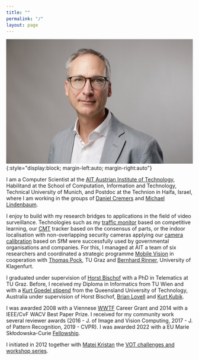 ```yaml
---
title: ""
permalink: "/"
layout: page
---
```



![Me](assets/images/pflugfelder-3.jpg){:style="display:block; margin-left:auto; margin-right:auto"}

I am a Computer Scientist at the [AIT Austrian Institute of Technology](https://www.ait.ac.at), Habilitand at the School of Computation, Information and Technology, Technical University of Munich, and Postdoc at the Technion in Haifa, Israel, where I am working in the groups of [Daniel Cremers](https://vision.in.tum.de/members/cremers) and [Michael Lindenbaum](https://mic.net.technion.ac.il).

I enjoy to build with my research bridges to applications in the field of video surveillance. Technologies such as my [traffic monitor](https://sciencev1.orf.at/news/35843.html) based on competitive learning, our [CMT](https://www.gnebehay.com/cmt/results.html) tracker based on the consensus of parts, or the indoor localisation with non-overlapping security cameras applying our [camera calibration](https://link.springer.com/content/pdf/10.1007/978-3-319-16199-0_12.pdf) based on SfM were successfully used by governmental organisations and companies. For this, I managed at AIT a team of six researchers and coordinated a strategic programme [Mobile Vision](https://www.ots.at/presseaussendung/OTS_20130910_OTS0063/ait-und-tu-graz-buendeln-staerken-in-der-internationalen-bildverarbeitungsforschung-bild) in cooperation with [Thomas Pock](https://www.tugraz.at/institute/icg/research/team-pock/people/pock/), TU Graz and [Bernhard Rinner](https://bernhardrinner.com), University of Klagenfurt.

I graduated under supervision of [Horst Bischof](https://www.tugraz.at/institute/icg/research/team-bischof/people/team-about/horst-bischof/) with a PhD in Telematics at TU Graz. Before, I received my Diploma in Informatics from TU Wien and with a [Kurt Goedel stipend](https://kgs.logic.at) from the Queensland University of Technology, Australia under supervision of Horst Bischof, [Brian Lovell](https://staff.itee.uq.edu.au/lovell/) and [Kurt Kubik](https://itee.uq.edu.au/profile/1961/kurt-kubik).

I was awarded 2008 with a Viennese [WWTF](https://www.wwtf.at/index.php?lang=EN) Career Grant and 2014 with a IEEE/CvF WACV Best Paper Prize. I received for my community work several reviewer awards (2016 - J. of Image and Vision Computing, 2017 - J. of Pattern Recognition, 2019 - CVPR). I was awarded 2022 with a EU Marie Skłodowska-Curie [Fellowship](https://postdoc2.eurotech-universities.eu/projects/roman-pflugfelder/).

I initiated in 2012 together with [Matej Kristan](https://www.vicos.si/people/matej_kristan/) the [VOT challenges and workshop series](https://www.votchallenge.net).
